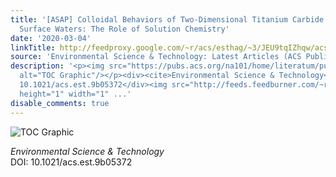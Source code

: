 ```yaml
---
title: '[ASAP] Colloidal Behaviors of Two-Dimensional Titanium Carbide in Natural
  Surface Waters: The Role of Solution Chemistry'
date: '2020-03-04'
linkTitle: http://feedproxy.google.com/~r/acs/esthag/~3/JEU9tqIZhqw/acs.est.9b05372
source: 'Environmental Science & Technology: Latest Articles (ACS Publications)'
description: '<p><img src="https://pubs.acs.org/na101/home/literatum/publisher/achs/journals/content/esthag/0/esthag.ahead-of-print/acs.est.9b05372/20200304/images/medium/es9b05372_0006.gif"
  alt="TOC Graphic"/></p><div><cite>Environmental Science & Technology</cite></div><div>DOI:
  10.1021/acs.est.9b05372</div><img src="http://feeds.feedburner.com/~r/acs/esthag/~4/JEU9tqIZhqw"
  height="1" width="1" ...'
disable_comments: true
---
```

<p><img src="https://pubs.acs.org/na101/home/literatum/publisher/achs/journals/content/esthag/0/esthag.ahead-of-print/acs.est.9b05372/20200304/images/medium/es9b05372_0006.gif" alt="TOC Graphic"/></p><div><cite>Environmental Science & Technology</cite></div><div>DOI: 10.1021/acs.est.9b05372</div><img src="http://feeds.feedburner.com/~r/acs/esthag/~4/JEU9tqIZhqw" height="1" width="1" ...